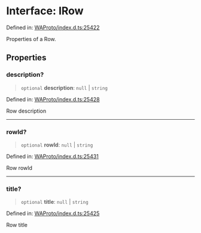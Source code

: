 # Interface: IRow

Defined in: [WAProto/index.d.ts:25422](https://github.com/Fokusdotid/Baileys/blob/a954da2ee3c892812cf9528a5a214092693c872f/WAProto/index.d.ts#L25422)

Properties of a Row.

## Properties

### description?

> `optional` **description**: `null` \| `string`

Defined in: [WAProto/index.d.ts:25428](https://github.com/Fokusdotid/Baileys/blob/a954da2ee3c892812cf9528a5a214092693c872f/WAProto/index.d.ts#L25428)

Row description

***

### rowId?

> `optional` **rowId**: `null` \| `string`

Defined in: [WAProto/index.d.ts:25431](https://github.com/Fokusdotid/Baileys/blob/a954da2ee3c892812cf9528a5a214092693c872f/WAProto/index.d.ts#L25431)

Row rowId

***

### title?

> `optional` **title**: `null` \| `string`

Defined in: [WAProto/index.d.ts:25425](https://github.com/Fokusdotid/Baileys/blob/a954da2ee3c892812cf9528a5a214092693c872f/WAProto/index.d.ts#L25425)

Row title
